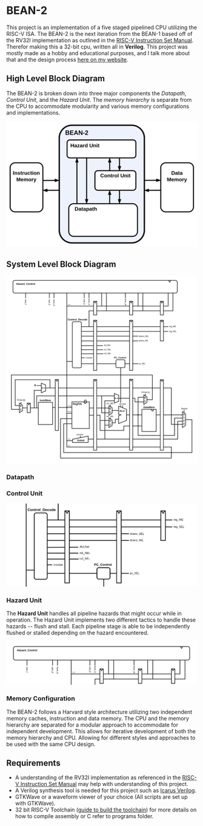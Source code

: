 # BEAN-2

This project is an implementation of a five staged pipelined CPU utilizing the RISC-V ISA. The BEAN-2 is the next iteration from the BEAN-1 based off of the RV32I implementation as outlined in the [RISC-V Instruction Set Manual](https://riscv.org/wp-content/uploads/2017/05/riscv-spec-v2.2.pdf). Therefor making this a 32-bit cpu, written all in **Verilog**. This project was mostly made as a hobby and educational purposes, and I talk more about that and the design process [here on my website](https://brycekeen.com).

## High Level Block Diagram

The BEAN-2 is broken down into three major components the *Datapath*, *Control Unit*, and the *Hazard Unit*. The *memory hierarchy* is separate from the CPU to accommodate modularity and various memory configurations and implementations.

![BEAN-2 High Level Block Diagram](assets/BEAN-2_High_Level_Diagram.png)

## System Level Block Diagram

![BEAN-2 System Level Block Diagram](assets/BEAN-2.png)

### Datapath

### Control Unit

![BEAN-2 Control Unit](assets/BEAN-2_Control_Unit.png)

### Hazard Unit

The **Hazard Unit** handles all pipeline hazards that might occur while in operation. The Hazard Unit implements two different tactics to handle these hazards -- flush and stall. Each pipeline stage is able to be independently flushed or stalled depending on the hazard encountered.

![BEAN-2 Hazard Unit](assets/BEAN-2_Hazard_Unit.png)

### Memory Configuration

The BEAN-2 follows a Harvard style architecture utilizing two independent memory caches, instruction and data memory. The CPU and the memory hierarchy are separated for a modular approach to accommodate for independent development. This allows for iterative development of both the memory hierarchy and CPU. Allowing for different styles and approaches to be used with the same CPU design.

## Requirements

- A understanding of the RV32I implementation as referenced in the [RISC-V Instruction Set Manual](https://riscv.org/wp-content/uploads/2017/05/riscv-spec-v2.2.pdf) may help with understanding of this project.
- A Verilog synthesis tool is needed for this project such as [Icarus Verilog](https://steveicarus.github.io/iverilog/).
- GTKWave or a waveform viewer of your choice (All scripts are set up with GTKWave).
- 32 bit RISC-V Toolchain ([guide to build the toolchain](https://github.com/riscv/riscv-gnu-toolchain)) for more details on how to compile assembly or C refer to programs folder.


